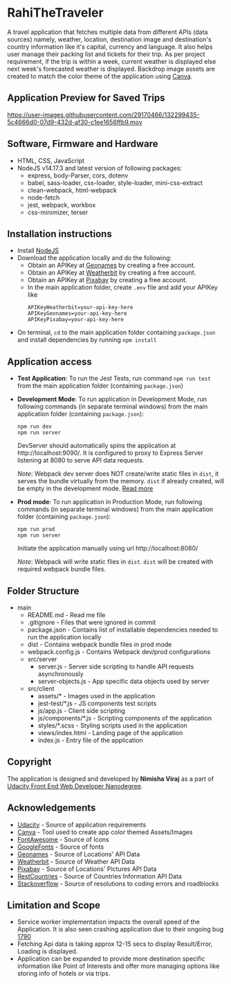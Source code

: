 # RahiTheTraveler

A travel application that fetches multiple data from different APIs (data sources) namely, weather, location, destination image and destination's country information like it's capital, currency and language. It also helps user manage their packing list and tickets for their trip. As per project requirement, if the trip is within a week, current weather is displayed else next week's forecasted weather is displayed. Backdrop image assets are created to match the color theme of the application using [Canva](https://www.canva.com/).

## Application Preview for Saved Trips

https://user-images.githubusercontent.com/29170466/132299435-5c4666d0-07d9-432d-af30-c1ee1656ffb9.mov


## Software, Firmware and Hardware

* HTML, CSS, JavaScript
* NodeJS v14.17.3 and latest version of following packages:
  * express, body-Parser, cors, dotenv
  * babel, sass-loader, css-loader, style-loader, mini-css-extract
  * clean-webpack, html-webpack
  * node-fetch
  * jest, webpack, workbox
  * css-minimizer, terser


## Installation instructions

* Install [NodeJS](https://nodejs.org/)
* Download the application locally and do the following:
  * Obtain an APIKey at [Geonames]() by creating a free account.
  * Obtain an APIKey at [Weatherbit]() by creating a free account.
  * Obtain an APIKey at [Pixabay]() by creating a free account.
  * In the main application folder, create `.env` file and add your APIKey like
    ```
    APIKeyWeatherbit=your-api-key-here
    APIKeyGeonames=your-api-key-here
    APIKeyPixabay=your-api-key-here
    ```
* On terminal, `cd` to the main application folder containing `package.json` and install dependencies by running `npm install`


## Application access

* **Test Application**: To run the Jest Tests, run command `npm run test` from the main application folder (containing `package.json`)

* **Development Mode**: To run application in Development Mode, run following commands (in separate terminal windows) from the main application folder (containing `package.json`):
  ```
  npm run dev
  npm run server
  ```
  DevServer should automatically spins the application at http://localhost:9090/. It is configured to proxy to Express Server listening at 8080 to serve API data requests.

  *Note*: Webpack dev server does NOT create/write static files in `dist`, it serves the bundle virtually from the memory. `dist` if already created, will be empty in the development mode. [Read more](https://stackoverflow.com/questions/48936567/webpack-dev-server-does-not-place-bundle-in-dist)

* **Prod mode**: To run application in Production Mode, run following commands (in separate terminal windows) from the main application folder (containing `package.json`):
  ```
  npm run prod
  npm run server
  ```
  Initiate the application manually using url http://localhost:8080/

  *Note*: Webpack will write static files in `dist`. `dist` will be created with required webpack bundle files.


## Folder Structure

* main
  * README.md - Read me file
  * .gitignore - Files that were ignored in commit
  * package.json - Contains list of installable dependencies needed to run the application locally
  * dist - Contains webpack bundle files in prod mode
  * webpack.config.js - Contains Webpack dev/prod configurations
  * src/server
    * server.js - Server side scripting to handle API requests asynchronously
    * server-objects.js - App specific data objects used by server
  * src/client
    * assets/* - Images used in the application
    * jest-test/*.js - JS components test scripts
    * js/app.js - Client side scripting
    * js/components/*.js - Scripting components of the application
    * styles/*.scss - Styling scripts used in the application
    * views/index.html - Landing page of the application
    * index.js - Entry file of the application

## Copyright

The application is designed and developed by **Nimisha Viraj** as a part of [Udacity Front End Web Developer Nanodegree](https://www.udacity.com/course/front-end-web-developer-nanodegree--nd0011).


## Acknowledgements

* [Udacity](https://udacity.com) - Source of application requirements
* [Canva](https://www.canva.com/) - Tool used to create app color themed Assets/Images
* [FontAwesome](https://fontawesome.com/) - Source of Icons
* [GoogleFonts](https://fonts.google.com/) - Source of fonts
* [Geonames](http://www.geonames.org/) - Source of Locations' API Data
* [Weatherbit](https://www.weatherbit.io/) - Source of Weather API Data
* [Pixabay](https://pixabay.com/) - Source of Locations' Pictures API Data
* [RestCountries](https://restcountries.eu/) - Source of Countries Information API Data
* [Stackoverflow](https://stackoverflow.com/) - Source of resolutions to coding errors and roadblocks


## Limitation and Scope

* Service worker implementation impacts the overall speed of the Application. It is also seen crashing application due to their ongoing bug [1790](https://github.com/GoogleChrome/workbox/issues/1790)
* Fetching Api data is taking approx 12-15 secs to display Result/Error, Loading is displayed.
* Application can be expanded to provide more destination specific information like Point of Interests and offer more managing options like storing info of hotels or via trips.
